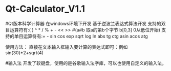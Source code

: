 # Qt-Calculator_V1.1
#Qt版本科学计算器
在windows环境下开发
基于逆波兰表达式算法开发
支持的双目运算符有:( ) ^ * / % + - << >> #(a#b 取a的第b个字节 b[0,3] 0从低位开始)
支持的单目运算符有:+ - sin cos exp sqrt log ln abs tg ctg asin acos atg

使用方法：
直接在文本输入框输入要计算的表达式即可：例如 sin(30)*2+sqrt(4)

#输入法
开发了软键盘，使用的是谷歌输入法字库，可以也使用自定义的输入法。



